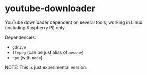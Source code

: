 # youtube-downloader

YouTube downloader dependent on several tools, working in Linux (including Raspberry Pi) only.

Dependencies:
- `gdrive`
- `ffmpeg` (can be just alias of `avconv`)
- `npm` (with `node`)

NOTE: This is just experimental version.
